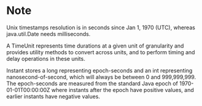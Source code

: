 # Note
Unix timestamps resolution is in seconds since Jan 1, 1970 (UTC), whereas java.util.Date needs milliseconds.

A TimeUnit represents time durations at a given unit of granularity and provides utility methods to convert across units, and to perform timing and delay operations in these units. 

Instant stores a long representing epoch-seconds and an int representing nanosecond-of-second, which will always be between 0 and 999,999,999. The epoch-seconds are measured from the standard Java epoch of 1970-01-01T00:00:00Z where instants after the epoch have positive values, and earlier instants have negative values.

